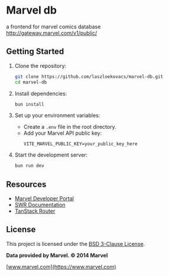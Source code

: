 # Marvel db 
a frontend for marvel comics database
http://gateway.marvel.com/v1/public/


## Getting Started

1. Clone the repository:
    ```bash
    git clone https://github.com/laszloekovacs/marvel-db.git
    cd marvel-db
    ```

2. Install dependencies:
    ```bash
    bun install
    ```

3. Set up your environment variables:
    - Create a `.env` file in the root directory.
    - Add your Marvel API public key:
      ```
      VITE_MARVEL_PUBLIC_KEY=your_public_key_here
      ```

4. Start the development server:
    ```bash
    bun run dev
    ```


## Resources

- [Marvel Developer Portal](https://developer.marvel.com/)
- [SWR Documentation](https://swr.vercel.app/docs)
- [TanStack Router](https://tanstack.com/router/latest/docs)


## License

This project is licensed under the [BSD 3-Clause License](https://opensource.org/licenses/BSD-3-Clause).

**Data provided by Marvel. © 2014 Marvel**

[www.marvel.com](https://www.marvel.com)